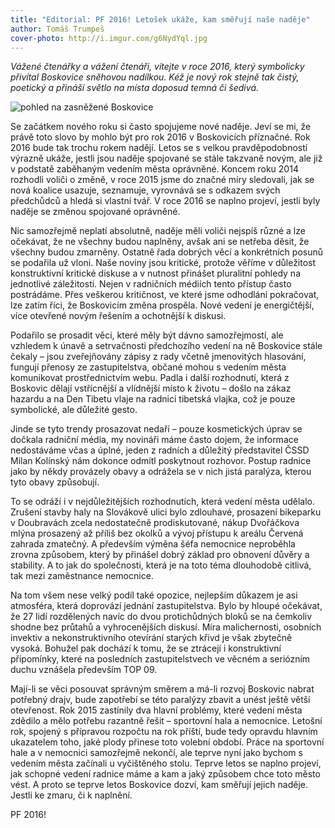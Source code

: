 ```yaml
---
title: "Editorial: PF 2016! Letošek ukáže, kam směřují naše naděje"
author: Tomáš Trumpeš
cover-photo: http://i.imgur.com/g6NydYql.jpg
---
```


*Vážené čtenářky a vážení čtenáři, vítejte v roce 2016, který symbolicky přivítal Boskovice sněhovou nadílkou. Kéž je nový rok stejně tak čistý, poetický a přináší světlo na místa doposud temná či šedivá.*

<img src="http://i.imgur.com/g6NydYq.jpg" alt="pohled na zasněžené Boskovice" class="img-responsive img-popup" data-author="Tomáš Trumpeš">

Se začátkem nového roku si často spojujeme nové naděje. Jeví se mi, že právě toto slovo by mohlo být pro rok 2016 v Boskovicích příznačné. Rok 2016 bude tak trochu rokem nadějí. Letos se s velkou pravděpodobností výrazně ukáže, jestli jsou naděje spojované se stále takzvaně novým, ale již v podstatě zaběhaným vedením města oprávněné. Koncem roku 2014 rozhodli voliči o změně, v roce 2015 jsme do značné míry sledovali, jak se nová koalice usazuje, seznamuje, vyrovnává se s odkazem svých předchůdců a hledá si vlastní tvář. V roce 2016 se naplno projeví, jestli byly naděje se změnou spojované oprávněné.

Nic samozřejmě neplatí absolutně, naděje měli voliči nejspíš různé a lze očekávat, že ne všechny budou naplněny, avšak ani se netřeba děsit, že všechny budou zmarněny. Ostatně řada dobrých věcí a konkrétních posunů se podařila už vloni. Naše noviny jsou kritické, protože věříme v důležitost konstruktivní kritické diskuse a v nutnost přinášet pluralitní pohledy na jednotlivé záležitosti. Nejen v radničních médiích tento přístup často postrádáme. Přes veškerou kritičnost, ve které jsme odhodláni pokračovat, lze zatím říci, že Boskovicím změna prospěla. Nové vedení je energičtější, více otevřené novým řešením a ochotnější k diskusi.

Podařilo se prosadit věci, které měly být dávno samozřejmostí, ale vzhledem k únavě a setrvačnosti předchozího vedení na ně Boskovice stále čekaly – jsou zveřejňovány zápisy z rady včetně jmenovitých hlasování, fungují přenosy ze zastupitelstva, občané mohou s vedením města komunikovat prostřednictvím webu. Padla i další rozhodnutí, která z Boskovic dělají vstřícnější a vlídnější místo k životu – došlo na zákaz hazardu a na Den Tibetu vlaje na radnici tibetská vlajka, což je pouze symbolické, ale důležité gesto.

Jinde se tyto trendy prosazovat nedaří – pouze kosmetických úprav se dočkala radniční média, my novináři máme často dojem, že informace nedostáváme včas a úplné, jeden z radních a důležitý představitel ČSSD Milan Kolínský nám dokonce odmítl poskytnout rozhovor. Postup radnice jako by někdy provázely obavy a odrážela se v nich jistá paralýza, kterou tyto obavy způsobují.

To se odráží i v nejdůležitějších rozhodnutích, která vedení města udělalo. Zrušení stavby haly na Slovákově ulici bylo zdlouhavé, prosazení bikeparku v Doubravách zcela nedostatečně prodiskutované, nákup Dvořáčkova mlýna prosazený až příliš bez okolků a vývoj přístupu k areálu Červená zahrada zmatečný. A především výměna šéfa nemocnice neproběhla zrovna způsobem, který by přinášel dobrý základ pro obnovení důvěry a stability. A to jak do společnosti, která je na toto téma dlouhodobě citlivá, tak mezi zaměstnance nemocnice.

Na tom všem nese velký podíl také opozice, nejlepším důkazem je asi atmosféra, která doprovází jednání zastupitelstva. Bylo by hloupé očekávat, že 27 lidí rozdělených navíc do dvou protichůdných bloků se na čemkoliv shodne bez průtahů a vyhrocenějších diskusí. Míra malichernosti, osobních invektiv a nekonstruktivního otevírání starých křivd je však zbytečně vysoká. Bohužel pak dochází k tomu, že se ztrácejí i konstruktivní připomínky, které na posledních zastupitelstvech ve věcném a seriózním duchu vznášela především TOP 09. 

Mají-li se věci posouvat správným směrem a má-li rozvoj Boskovic nabrat potřebný drajv, bude zapotřebí se této paralýzy zbavit a unést ještě větší otevřenost. Rok 2015 zastínily dva hlavní problémy, které vedení města zdědilo a mělo potřebu razantně řešit – sportovní hala a nemocnice. Letošní rok, spojený s přípravou rozpočtu na rok příští, bude tedy opravdu hlavním ukazatelem toho, jaké plody přinese toto volební období. Práce na sportovní hale a v nemocnici samozřejmě nekončí, ale teprve nyní jako bychom s vedením města začínali u vyčištěného stolu. Teprve letos se naplno projeví, jak schopné vedení radnice máme a kam a jaký způsobem chce toto město vést. A proto se teprve letos Boskovice dozví, kam směřují jejich naděje. Jestli ke zmaru, či k naplnění.

PF 2016!